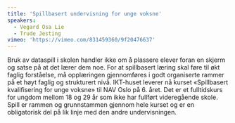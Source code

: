 ```yaml
---
title: 'Spillbasert undervisning for unge voksne'
speakers:
  - Vegard Osa Lie
  - Trude Jesting
vimeo: 'https://vimeo.com/831459360/9f20476637'
---
```


Bruk av dataspill i skolen handler ikke om å plassere elever foran en skjerm og satse på at det lærer dem noe. For at spillbasert læring skal føre til økt faglig forståelse, må opplæringen gjennomføres i godt organiserte rammer på et høyt faglig og strukturert nivå. IKT-huset leverer nå kurset «Spillbasert kvalifisering for unge voksne» til NAV Oslo på 6. året. Det er et fulltidskurs for ungdom mellom 18 og 29 år som ikke har fullført videregående skole. Spill er rammen og grunnstammen gjennom hele kurset og er en obligatorisk del på lik linje med den andre undervisningen.